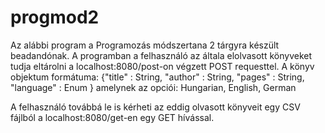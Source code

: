 # progmod2

Az alábbi program a Programozás módszertana 2 tárgyra készült beadandónak.
A programban a felhasználó az általa elolvasott könyveket tudja eltárolni
a localhost:8080/post-on végzett POST requesttel. A könyv objektum formátuma:
{"title" : String,
"author" : String,
"pages" : String,
"language" : Enum }
amelynek az opciói: Hungarian, English, German

A felhasználó továbbá le is kérheti az eddig olvasott könyveit egy CSV 
fájlból a localhost:8080/get-en egy GET hívással.
